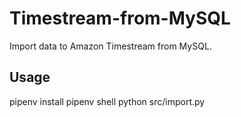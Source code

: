 # Timestream-from-MySQL

Import data to Amazon Timestream from MySQL.

## Usage

pipenv install
pipenv shell
python src/import.py